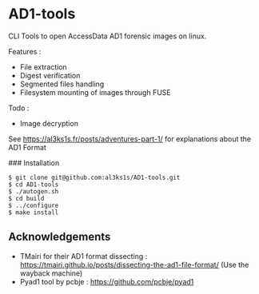 # AD1-tools
CLI Tools to open AccessData AD1 forensic images on linux.

Features :
- File extraction
- Digest verification
- Segmented files handling
- Filesystem mounting of images through FUSE

Todo : 
- Image decryption

See https://al3ks1s.fr/posts/adventures-part-1/ for explanations about the AD1 Format

### Installation

```
$ git clone git@github.com:al3ks1s/AD1-tools.git
$ cd AD1-tools
$ ./autogen.sh
$ cd build
$ ../configure
$ make install
```

## Acknowledgements 

- TMairi for their AD1 format dissecting : https://tmairi.github.io/posts/dissecting-the-ad1-file-format/ (Use the wayback machine)
- Pyad1 tool by pcbje : https://github.com/pcbje/pyad1
